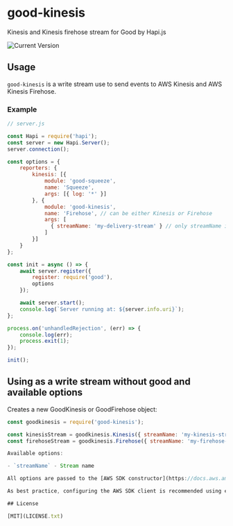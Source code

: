 # good-kinesis

Kinesis and Kinesis firehose stream for Good by Hapi.js

![Current Version](https://img.shields.io/npm/v/good-kinesis.svg)

## Usage

`good-kinesis` is a write stream use to send events to AWS Kinesis and AWS Kinesis Firehose.

### Example

```javascript
// server.js

const Hapi = require('hapi');
const server = new Hapi.Server();
server.connection();

const options = {
    reporters: {
        kinesis: [{
            module: 'good-squeeze',
            name: 'Squeeze',
            args: [{ log: '*' }]
        }, {
            module: 'good-kinesis',
            name: 'Firehose', // can be either Kinesis or Firehose
            args: [
              { streamName: 'my-delivery-stream' } // only streamName is mandatory, the rest are the SDK client options
            ]
        }]
    }
};

const init = async () => {
    await server.register({
        register: require('good'),
        options
    });

    await server.start();
    console.log(`Server running at: ${server.info.uri}`);
};

process.on('unhandledRejection', (err) => {
    console.log(err);
    process.exit(1);
});

init();
```

## Using as a write stream without good and available options

Creates a new GoodKinesis or GoodFirehose object:

```javascript
const goodkinesis = require('good-kinesis');

const kinesisStream = goodkinesis.Kinesis({ streamName: 'my-kinesis-stream' });
const firehoseStream = goodkinesis.Firehose({ streamName: 'my-firehose-stream' });

Available options:

- `streamName` - Stream name

All options are passed to the [AWS SDK constructor](https://docs.aws.amazon.com/AWSJavaScriptSDK/latest/AWS/Kinesis.html#constructor-property)

As best practice, configuring the AWS SDK client is recommended using environment variables or instance profile permissions in an EC2 context.

## License

[MIT](LICENSE.txt)
